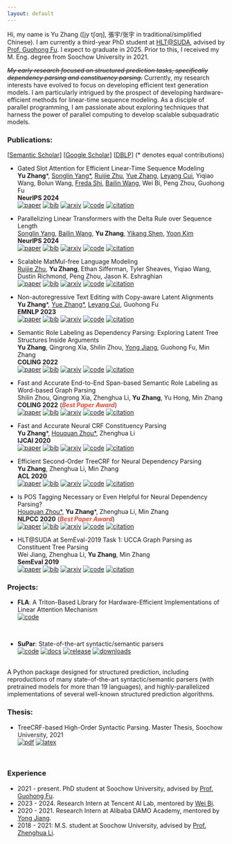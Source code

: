 ```yaml
---
layout: default
---
```


Hi, my name is Yu Zhang ([jy tʃɑŋ], 張宇/张宇 in traditional/simplified Chinese).
I am currently a third-year PhD student at [HLT@SUDA](http://hlt.suda.edu.cn), advised by [Prof. Guohong Fu](http://web.suda.edu.cn/ghfu/).
I expect to graduate in 2025. 
Prior to this, I received my M. Eng. degree from Soochow University in 2021.
  
~~*My early research focused on structured prediction tasks, specifically dependency parsing and constituency parsing.*~~
Currently, my research interests have evolved to focus on developing efficient text generation models. 
I am particularly intrigued by the prospect of developing hardware-efficient methods for linear-time sequence modeling. 
As a disciple of parallel programming, I am passionate about exploring techniques that harness the power of parallel computing to develop scalable subquadratic models.

### Publications:

[[Semantic Scholar](https://www.semanticscholar.org/author/Yu-Zhang/49890808)] [[Google Scholar](https://scholar.google.com/citations?user=y3JK-1oAAAAJ)] [[DBLP](https://dblp.org/pid/50/671-92.html)] (\* denotes equal contributions)

* Gated Slot Attention for Efficient Linear-Time Sequence Modeling <br>
**Yu Zhang**\*, [Songlin Yang\*](https://sustcsonglin.github.io), [Ruijie Zhu](https://ruijie-zhu.github.io), [Yue Zhang](https://hillzhang1999.github.io), [Leyang Cui](https://nealcly.github.io), Yiqiao Wang, Bolun Wang, [Freda Shi](https://home.ttic.edu/~freda), [Bailin Wang](https://berlino.github.io/), Wei Bi, Peng Zhou, Guohong Fu<br>
**NeurIPS 2024**<br>
[![paper](https://img.shields.io/badge/paper-d6d6d6.svg?style=flat-square&logo=overleaf)](https://yzhang.site/assets/pubs/neurips/2024/gsa.pdf)
[![bib](https://img.shields.io/badge/bib-d6d6d6.svg?style=flat-square)](https://yzhang.site/assets/pubs/neurips/2024/gsa.bib)
[![arxiv](https://img.shields.io/badge/arxiv-d6d6d6.svg?style=flat-square&logo=arxiv&logoColor=b31b1b)](https://arxiv.org/abs/2409.07146)
[![code](https://img.shields.io/badge/code-d6d6d6.svg?style=flat-square&logo=github&logoColor=181717)](https://github.com/sustcsonglin/flash-linear-attention)
[![citation](https://img.shields.io/badge/citation-0-d6d6d6.svg?style=flat-square&logo=semanticscholar)](https://www.semanticscholar.org/paper/Gated-Slot-Attention-for-Efficient-Linear-Time-Zhang-Yang/3d3b13ae755b87aa1425e2294263186bc8723740)

* Parallelizing Linear Transformers with the Delta Rule over Sequence Length <br>
[Songlin Yang](https://sustcsonglin.github.io), [Bailin Wang](https://berlino.github.io), **Yu Zhang**, [Yikang Shen](https://mitibmwatsonailab.mit.edu/people/yikang-shen), [Yoon Kim](https://people.csail.mit.edu/yoonkim) <br>
**NeurIPS 2024**<br>
[![paper](https://img.shields.io/badge/paper-d6d6d6.svg?style=flat-square&logo=overleaf)](https://yzhang.site/assets/pubs/neurips/2024/deltanet.pdf)
[![bib](https://img.shields.io/badge/bib-d6d6d6.svg?style=flat-square)](https://yzhang.site/assets/pubs/neurips/2024/deltanet.bib)
[![arxiv](https://img.shields.io/badge/arxiv-d6d6d6.svg?style=flat-square&logo=arxiv&logoColor=b31b1b)](https://arxiv.org/abs/2406.06484)
[![code](https://img.shields.io/badge/code-d6d6d6.svg?style=flat-square&logo=github&logoColor=181717)](https://github.com/sustcsonglin/flash-linear-attention)
[![citation](https://img.shields.io/badge/citation-0-d6d6d6.svg?style=flat-square&logo=semanticscholar)](https://www.semanticscholar.org/paper/Parallelizing-Linear-Transformers-with-the-Delta-Yang-Wang/d3d1acfe37fe8d98e06dcf63b6e6dbe90cca061d)

* Scalable MatMul-free Language Modeling <br>
[Ruijie Zhu](https://ruijie-zhu.github.io), **Yu Zhang**, Ethan Sifferman, Tyler Sheaves, Yiqiao Wang, Dustin Richmond, Peng Zhou, Jason K. Eshraghian <br>
[![paper](https://img.shields.io/badge/paper-d6d6d6.svg?style=flat-square&logo=overleaf)](https://yzhang.site/assets/pubs/neurips/2024/mmf.pdf)
[![bib](https://img.shields.io/badge/bib-d6d6d6.svg?style=flat-square)](https://yzhang.site/assets/pubs/neurips/2024/mmf.bib)
[![arxiv](https://img.shields.io/badge/arxiv-d6d6d6.svg?style=flat-square&logo=arxiv&logoColor=b31b1b)](https://arxiv.org/abs/2406.02528)
[![code](https://img.shields.io/badge/code-d6d6d6.svg?style=flat-square&logo=github&logoColor=181717)](https://github.com/ridgerchu/matmulfreellm/)
[![citation](https://img.shields.io/badge/citation-0-d6d6d6.svg?style=flat-square&logo=semanticscholar)](https://www.semanticscholar.org/paper/Scalable-MatMul-free-Language-Modeling-Zhu-Zhang/401c4147375b016d4758cf2dd859232a8271fdcd)

* Non-autoregressive Text Editing with Copy-aware Latent Alignments <br>
**Yu Zhang**\*, [Yue Zhang\*](https://hillzhang1999.github.io), [Leyang Cui](https://nealcly.github.io), Guohong Fu <br>
**EMNLP 2023** <br>
[![paper](https://img.shields.io/badge/paper-d6d6d6.svg?style=flat-square&logo=overleaf)](https://yzhang.site/assets/pubs/emnlp/2023/ctc.pdf)
[![bib](https://img.shields.io/badge/bib-d6d6d6.svg?style=flat-square)](https://yzhang.site/assets/pubs/emnlp/2023/ctc.bib)
[![arxiv](https://img.shields.io/badge/arxiv-d6d6d6.svg?style=flat-square&logo=arxiv&logoColor=b31b1b)](https://arxiv.org/abs/2310.07821)
[![code](https://img.shields.io/badge/code-d6d6d6.svg?style=flat-square&logo=github&logoColor=181717)](https://github.com/yzhangcs/ctc-copy)
[![citation](https://img.shields.io/badge/citation-0-d6d6d6.svg?style=flat-square&logo=semanticscholar)](https://www.semanticscholar.org/paper/Non-autoregressive-Text-Editing-with-Copy-aware-Zhang-Zhang/116277fd27c97d50bba2d8023d3c590c1ea8187b)

* Semantic Role Labeling as Dependency Parsing: Exploring Latent Tree Structures Inside Arguments <br>
**Yu Zhang**, Qingrong Xia, Shilin Zhou, [Yong Jiang](https://jiangyong.site), Guohong Fu, Min Zhang <br>
**COLING 2022** <br>
[![paper](https://img.shields.io/badge/paper-d6d6d6.svg?style=flat-square&logo=overleaf)](https://yzhang.site/assets/pubs/coling/2022/crfsrl.pdf)
[![bib](https://img.shields.io/badge/bib-d6d6d6.svg?style=flat-square)](https://yzhang.site/assets/pubs/coling/2022/crfsrl.bib)
[![arxiv](https://img.shields.io/badge/arxiv-d6d6d6.svg?style=flat-square&logo=arxiv&logoColor=b31b1b)](https://arxiv.org/abs/2110.06865)
[![code](https://img.shields.io/badge/code-d6d6d6.svg?style=flat-square&logo=github&logoColor=181717)](https://github.com/yzhangcs/crfsrl)
[![citation](https://img.shields.io/badge/citation-0-d6d6d6.svg?style=flat-square&logo=semanticscholar)](https://www.semanticscholar.org/paper/Semantic-Role-Labeling-as-Dependency-Parsing%3A-Tree-Zhang-Xia/64332d61dfef5ac685500a238b8a79d75152c164)

* Fast and Accurate End-to-End Span-based Semantic Role Labeling as Word-based Graph Parsing <br>
Shilin Zhou, Qingrong Xia, Zhenghua Li, **Yu Zhang**, Yu Hong, Min Zhang <br>
**COLING 2022** (<strong><i style="color:#e74d3c">Best Paper Award</i></strong>)<br>
[![paper](https://img.shields.io/badge/paper-d6d6d6.svg?style=flat-square&logo=overleaf)](https://yzhang.site/assets/pubs/coling/2022/graphsrl.pdf)
[![bib](https://img.shields.io/badge/bib-d6d6d6.svg?style=flat-square)](https://yzhang.site/assets/pubs/coling/2022/graphsrl.bib)
[![arxiv](https://img.shields.io/badge/arxiv-d6d6d6.svg?style=flat-square&logo=arxiv&logoColor=b31b1b)](https://arxiv.org/abs/2112.02970)
[![code](https://img.shields.io/badge/code-d6d6d6.svg?style=flat-square&logo=github&logoColor=181717)](https://github.com/zsLin177/SRL-as-GP)
[![citation](https://img.shields.io/badge/citation-0-d6d6d6.svg?style=flat-square&logo=semanticscholar)](https://www.semanticscholar.org/paper/Fast-and-Accurate-End-to-End-Span-based-Semantic-as-Zhou-Xia/ea9a2d14672c3cc0ff92510386f46fb2b152570c)

* Fast and Accurate Neural CRF Constituency Parsing <br>
**Yu Zhang**\*, [Houquan Zhou\*](https://cv.hqzhou.com), Zhenghua Li <br>
**IJCAI 2020** <br>
[![paper](https://img.shields.io/badge/paper-d6d6d6.svg?style=flat-square&logo=overleaf)](https://yzhang.site/assets/pubs/ijcai/2020/crfpar.pdf)
[![bib](https://img.shields.io/badge/bib-d6d6d6.svg?style=flat-square)](https://yzhang.site/assets/pubs/ijcai/2020/crfpar.bib)
[![arxiv](https://img.shields.io/badge/arxiv-d6d6d6.svg?style=flat-square&logo=arxiv&logoColor=b31b1b)](https://arxiv.org/abs/2008.03736)
[![code](https://img.shields.io/badge/code-d6d6d6.svg?style=flat-square&logo=github&logoColor=181717)](https://github.com/yzhangcs/crfpar)
[![citation](https://img.shields.io/badge/citation-0-d6d6d6.svg?style=flat-square&logo=semanticscholar)](https://www.semanticscholar.org/paper/Fast-and-Accurate-Neural-CRF-Constituency-Parsing-Zhang-Zhou/46fe2ae301aeb75b25ebca0bdc26132ca46f5101)

* Efficient Second-Order TreeCRF for Neural Dependency Parsing <br>
**Yu Zhang**, Zhenghua Li, Min Zhang <br>
**ACL 2020** <br>
[![paper](https://img.shields.io/badge/paper-d6d6d6.svg?style=flat-square&logo=overleaf)](https://yzhang.site/assets/pubs/acl/2020/crfpar.pdf)
[![bib](https://img.shields.io/badge/bib-d6d6d6.svg?style=flat-square)](https://yzhang.site/assets/pubs/acl/2020/crfpar.bib)
[![arxiv](https://img.shields.io/badge/arxiv-d6d6d6.svg?style=flat-square&logo=arxiv&logoColor=b31b1b)](https://arxiv.org/abs/2005.00975)
[![code](https://img.shields.io/badge/code-d6d6d6.svg?style=flat-square&logo=github&logoColor=181717)](https://github.com/yzhangcs/crfpar)
[![citation](https://img.shields.io/badge/citation-0-d6d6d6.svg?style=flat-square&logo=semanticscholar)](https://www.semanticscholar.org/paper/Efficient-Second-Order-TreeCRF-for-Neural-Parsing-Zhang-Li/ce18780963b067a1295fc847e7ab33f2fcbfaca1)

* Is POS Tagging Necessary or Even Helpful for Neural Dependency Parsing?<br>
[Houquan Zhou\*](https://cv.hqzhou.com), **Yu Zhang**\*, Zhenghua Li, Min Zhang <br>
**NLPCC 2020** (<strong><i style="color:#e74d3c">Best Paper Award</i></strong>)<br>
[![paper](https://img.shields.io/badge/paper-d6d6d6.svg?style=flat-square&logo=overleaf)](https://yzhang.site/assets/pubs/nlpcc/2020/posdep.pdf)
[![bib](https://img.shields.io/badge/bib-d6d6d6.svg?style=flat-square)](https://yzhang.site/assets/pubs/nlpcc/2020/posdep.bib)
[![arxiv](https://img.shields.io/badge/arxiv-d6d6d6.svg?style=flat-square&logo=arxiv&logoColor=b31b1b)](https://arxiv.org/abs/2003.03204)
[![code](https://img.shields.io/badge/code-d6d6d6.svg?style=flat-square&logo=github&logoColor=181717)](https://github.com/Jacob-Zhou/stack-parser)
[![citation](https://img.shields.io/badge/citation-0-d6d6d6.svg?style=flat-square&logo=semanticscholar)](https://www.semanticscholar.org/paper/Is-POS-Tagging-Necessary-or-Even-Helpful-for-Neural-Zhang-Li/3bb577d87ae8e0d45a223f65db24ab479fbda174)

* HLT@SUDA at SemEval-2019 Task 1: UCCA Graph Parsing as Constituent Tree Parsing <br>
Wei Jiang, Zhenghua Li, **Yu Zhang**, Min Zhang <br>
**SemEval 2019** <br>
[![paper](https://img.shields.io/badge/paper-d6d6d6?style=flat-square&logo=overleaf)](https://yzhang.site/assets/pubs/semeval/2019/const.pdf)
[![bib](https://img.shields.io/badge/bib-d6d6d6.svg?style=flat-square)](https://yzhang.site/assets/pubs/semeval/2019/const.bib)
[![arxiv](https://img.shields.io/badge/arxiv-d6d6d6.svg?style=flat-square&logo=arxiv&logoColor=b31b1b)](https://arxiv.org/abs/1903.04153)
[![code](https://img.shields.io/badge/code-d6d6d6?style=flat-square&logo=github&logoColor=181717)](https://github.com/SUDA-LA/ucca-parser)
[![citation](https://img.shields.io/badge/citation-0-d6d6d6.svg?style=flat-square&logo=semanticscholar)](https://www.semanticscholar.org/paper/HLT%40SUDA-at-SemEval-2019-Task-1%3A-UCCA-Graph-Parsing-Jiang-Zhang/9c690b828a508635506018ddbd03d63d4e08a380)

### Projects:

* **FLA**: A Triton-Based Library for Hardware-Efficient Implementations of Linear Attention Mechanism <br>
[![code](https://img.shields.io/badge/code-orange?style=flat-square&logo=github)](https://github.com/sustcsonglin/flash-linear-attention)
<br>

* **SuPar**: State-of-the-art syntactic/semantic parsers <br>
[![code](https://img.shields.io/badge/code-orange?style=flat-square&logo=github)](https://github.com/yzhangcs/parser)
[![docs](https://img.shields.io/github/actions/workflow/status/yzhangcs/parser/pages.yml?branch=main&label=docs&style=flat-square)](https://parser.yzhang.site)
[![release](https://img.shields.io/github/v/release/yzhangcs/parser?style=flat-square)](https://github.com/yzhangcs/parser/releases)
[![downloads](https://img.shields.io/github/downloads/yzhangcs/parser/total?style=flat-square)](https://pypistats.org/packages/supar)
<br>
A Python package designed for structured prediction, including reproductions of many state-of-the-art syntactic/semantic parsers (with pretrained models for more than 19 languages), and highly-parallelized implementations of several well-known structured prediction algorithms.

### Thesis:

* TreeCRF-based High-Order Syntactic Parsing. Master Thesis, Soochow University, 2021 <br>
[![pdf](https://img.shields.io/badge/pdf-d6d6d6?style=flat-square)](https://yzhang.site/assets/pubs/master-thesis.pdf)
[![latex](https://img.shields.io/badge/latex-d6d6d6?style=flat-square&logo=github&logoColor=181717)](https://github.com/yzhangcs/master-thesis)
<br>

### Experience

* 2021 - present. PhD student at Soochow University, advised by [Prof. Guohong Fu](http://web.suda.edu.cn/ghfu/).
* 2023 - 2024. Research Intern at Tencent AI Lab, mentored by [Wei Bi](https://scholar.google.com/citations?user=aSJcgQMAAAAJ&hl=en).
* 2020 - 2021. Research Intern at Alibaba DAMO Academy, mentored by [Yong Jiang](http://jiangyong.site).
* 2018 - 2021: M.S. student at Soochow University, advised by [Prof. Zhenghua Li](http://hlt.suda.edu.cn/~zhli).
